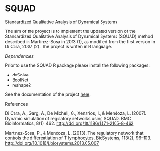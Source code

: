 # SQUAD
Standardized Qualitative Analysis of Dynamical Systems 

The aim of the proyect is to implement the updated version of the Standardized Qualitative Analysis of Dynamical Systems (SQUAD) method described in Martínez-Sosa in 2013 (1), as modified from the first version in Di Cara, 2007 (2). The project is writen in R language.

*Dependencies*

Prior to use the SQUAD R package please install the following packages:

* deSolve
* BoolNet
* reshape2

See the documentation of the project [here](https://caramirezal.github.io/squadTutorial/index.html).

References

Di Cara, A., Garg, A., De Micheli, G., Xenarios, I., & Mendoza, L. (2007). Dynamic simulation of regulatory networks using SQUAD. BMC Bioinformatics, 8(1), 462. http://doi.org/10.1186/1471-2105-8-462

Martínez-Sosa, P., & Mendoza, L. (2013). The regulatory network that controls the differentiation of T lymphocytes. BioSystems, 113(2), 96–103. http://doi.org/10.1016/j.biosystems.2013.05.007
